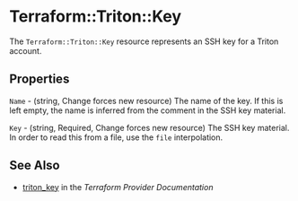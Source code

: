 # Terraform::Triton::Key

The `Terraform::Triton::Key` resource represents an SSH key for a Triton account.

## Properties

`Name` - (string, Change forces new resource) The name of the key. If this is left empty, the name is inferred from the comment in the SSH key material.

`Key` - (string, Required, Change forces new resource) The SSH key material. In order to read this from a file, use the `file` interpolation.


## See Also

* [triton_key](https://www.terraform.io/docs/providers/triton/r/key.html) in the _Terraform Provider Documentation_